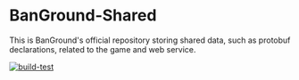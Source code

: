 # BanGround-Shared
This is BanGround's official repository storing shared data, such as protobuf declarations, related to the game and web service.

[![build-test](https://github.com/Kirakira-Games/BanGround-Shared/workflows/generate/badge.svg)](https://github.com/Kirakira-Games/BanGround-Shared/actions)